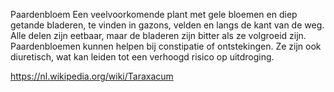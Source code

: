 Paardenbloem
Een veelvoorkomende plant met gele bloemen en diep getande bladeren, te vinden in gazons, velden en langs de kant van de weg. Alle delen zijn eetbaar, maar de bladeren zijn bitter als ze volgroeid zijn. Paardenbloemen kunnen helpen bij constipatie of ontstekingen. Ze zijn ook diuretisch, wat kan leiden tot een verhoogd risico op uitdroging.

https://nl.wikipedia.org/wiki/Taraxacum
